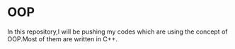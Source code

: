 # OOP
In this repository,I will be pushing my codes which are using the concept of OOP.Most of them are written in C++.
